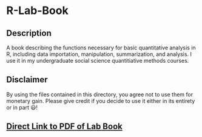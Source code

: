 # R-Lab-Book

## Description
A book describing the functions necessary for basic quantitative analysis in R, including data importation, manipulation, summarization, and analysis. I use it in my undergraduate social science quantitiative methods courses.

## Disclaimer
By using the files contained in this directory, you agree not to use them for monetary gain.
Please give credit if you decide to use it either in its entirety or in part 😃!

## [Direct Link to PDF of Lab Book](https://github.com/JohnWagner/R-Lab-Book/blob/main/R%20Intro%20Book.pdf)
